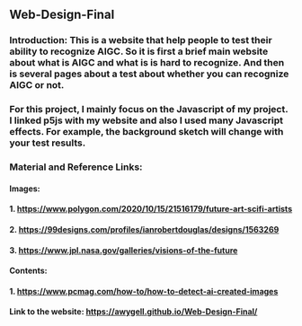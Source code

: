 ## Web-Design-Final
### Introduction: This is a website that help people to test their ability to recognize AIGC. So it is first a brief main website about what is AIGC and what is is hard to recognize. And then is several pages about a test about whether you can recognize AIGC or not. 
### For this project, I mainly focus on the Javascript of my project. I linked p5js with my website and also I used many Javascript effects. For example, the background sketch will change with your test results.
### Material and Reference Links:
#### Images:
#### 1. https://www.polygon.com/2020/10/15/21516179/future-art-scifi-artists
#### 2. https://99designs.com/profiles/ianrobertdouglas/designs/1563269
#### 3. https://www.jpl.nasa.gov/galleries/visions-of-the-future
#### Contents:
#### 1. https://www.pcmag.com/how-to/how-to-detect-ai-created-images

#### Link to the website: https://awygell.github.io/Web-Design-Final/
